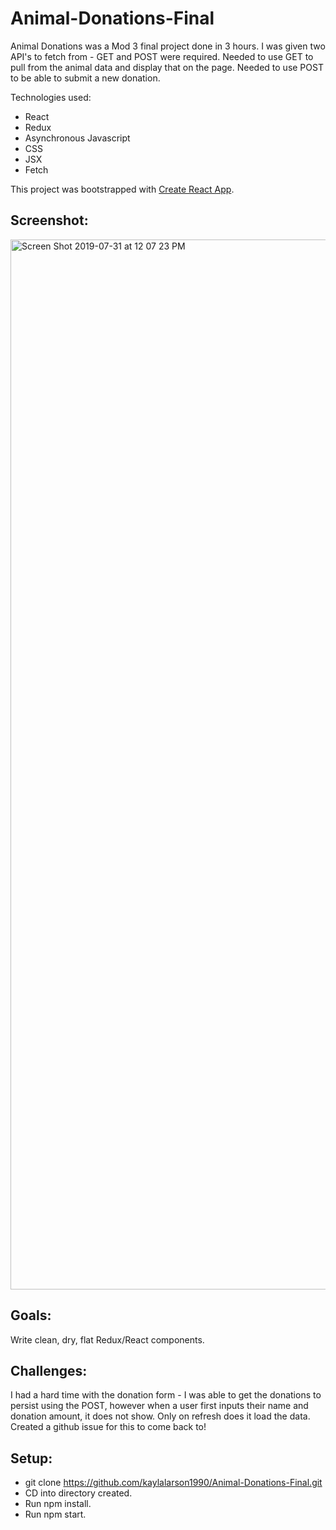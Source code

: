 # Animal-Donations-Final

Animal Donations was a Mod 3 final project done in 3 hours. I was given two API's to fetch from - GET and POST were required. Needed to use GET to pull from the animal data and display that on the page. Needed to use POST to be able to submit a new donation.

Technologies used:

* React
* Redux
* Asynchronous Javascript
* CSS
* JSX
* Fetch

This project was bootstrapped with [Create React App](https://github.com/facebook/create-react-app).

## Screenshot:

<img width="1680" alt="Screen Shot 2019-07-31 at 12 07 23 PM" src="https://user-images.githubusercontent.com/37026730/62236192-cc3ebb00-b38b-11e9-8d51-6a98f82b6663.png">

## Goals:

Write clean, dry, flat Redux/React components.

## Challenges:

I had a hard time with the donation form - I was able to get the donations to persist using the POST, however when a user first inputs their name and donation amount, it does not show. Only on refresh does it load the data. Created a github issue for this to come back to!


## Setup:

* git clone https://github.com/kaylalarson1990/Animal-Donations-Final.git
* CD into directory created.
* Run npm install.
* Run npm start.




